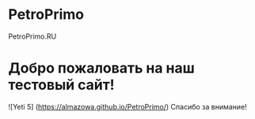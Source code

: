 # PetroPrimo
PetroPrimo.RU 
# Добро пожаловать на наш тестовый сайт!
![Yeti 5] (https://almazowa.github.io/PetroPrimo/)
Спасибо за внимание!

